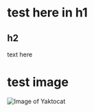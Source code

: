 # test here in h1
## h2

text here

# test image
![Image of Yaktocat](https://octodex.github.com/images/yaktocat.png)
